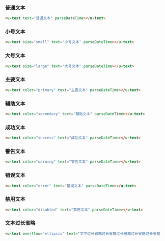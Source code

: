 ### 普通文本

``` html
<u-text text="普通文本" parseDateTime></u-text>
```

### 小号文本

``` html
<u-text size="small" text="小号文本" parseDateTime></u-text>
```

### 大号文本

``` html
<u-text size="large" text="大号文本" parseDateTime></u-text>
```

### 主要文本

``` html
<u-text color="primary" text="主要文本" parseDateTime></u-text>
```

### 辅助文本

``` html
<u-text color="secondary" text="辅助文本" parseDateTime></u-text>
```

### 成功文本

``` html
<u-text color="success" text="成功文本" parseDateTime></u-text>
```

### 警告文本

``` html
<u-text color="warning" text="警告文本" parseDateTime></u-text>
```

### 错误文本

``` html
<u-text color="error" text="错误文本" parseDateTime></u-text>
```

### 禁用文本

``` html
<u-text color="disabled" text="禁用文本" parseDateTime></u-text>
```

### 文本过长省略

``` html { width: 160px }
<u-text overflow="ellipsis" text="文字过长省略过长省略过长省略过长省略过长省略。" parseDateTime></u-text>
```
